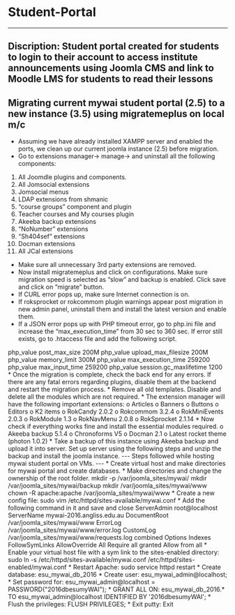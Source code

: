 # Student-Portal
---
Discription: Student portal created for students to login to their account to access institute announcements using Joomla CMS and link to Moodle LMS for students to read their lessons
---
Migrating current mywai student portal (2.5) to a new instance (3.5) using migratemeplus on local m/c
---
* Assuming we have already installed XAMPP server and enabled the ports, we clean up our current joomla instance (2.5) before migration.
* Go to extensions manager-> manage-> and uninstall all the following components:
1.	All Joomdle plugins and components.
2.	All Jomsocial extensions
3.	Jomsocial menus
4.	LDAP extensions from shmanic
5.	“course groups” component and plugin
6.	Teacher courses and My courses plugin
7.	Akeeba backup extensions
8.	“NoNumber” extensions
9.	“Sh404sef” extensions
10.	Docman extensions 
11.	 All JCal extensions
*	Make sure all unnecessary 3rd party extensions are removed.
*	Now install migratemeplus and click on configurations. Make sure migration speed is selected as “slow” and backup is enabled. Click save and click on “migrate” button.
   *	If CURL error pops up, make sure Internet connection is on.
   *	If roksprocket or rokcommom plugin warnings appear post migration in new admin panel, uninstall them and install the latest version and enable them.
   * If a JSON error pops up with PHP timeout error, go to php.ini file and increase the “max_execution_time” from 30 sec to 360 sec. If error still exists, go to .htaccess file and add the following script. 
   <IfModule mod_php5.c>
   php_value post_max_size 200M
   php_value upload_max_filesize 200M
   php_value memory_limit 300M
   php_value max_execution_time 259200
   php_value max_input_time 259200
   php_value session.gc_maxlifetime 1200
   </IfModule>
*	Once the migration is complete, check the back end for any errors. If there are any fatal errors regarding plugins, disable them at the backend and restart the migration process.
*	Remove all old templates. Disable and delete all the modules which are not required.
*	The extension manager will have the following important extensions:
o	Articles
o	Banners
o	Buttons
o	Editors
o	K2 items
o	RokCandy 2.0.2
o	Rokcommom 3.2.4
o	RokMiniEvents 2.0.3
o	RokModule 1.3
o	RokNavMenu 2.0.8
o	RokSprocket 2.1.14
*	Now check if everything works fine and install the essential modules required.
o	Akeeba backup 5.1.4
o	Chronoforms V5
o	Docman 2.1
o	 Latest rocket theme (photon 1.0.2)
*	Take a backup of this instance using Akeeba backup and upload it into server. Set up server using the following steps and unzip the backup and install the joomla instance. 
---
Steps followed while hosting mywai student portal on VMs.
---
* Create virtual host and make directories for mywai portal and create databases.
*	Make directories and change the ownership of the root folder.
         mkdir -p /var/joomla_sites/mywai/                        		
          mkdir /var/joomla_sites/mywai/backup               		
              mkdir /var/joomla_sites/mywai/www 	       		
                  chown -R apache:apache /var/joomla_sites/mywai/www     	 
*	Create a new config file:
      sudo vim /etc/httpd/sites-available/mywai.conf		
*	 Add the following command in it and save and close
      <VirtualHost *:80>
          ServerAdmin root@localhost
          ServerName mywai-2016.angliss.edu.au
          DocumentRoot /var/joomla_sites/mywai/www
          ErrorLog /var/joomla_sites/mywai/www/error.log
          CustomLog /var/joomla_sites/mywai/www/requests.log combined
          <Directory "/var/joomla_sites/mywai/www">
            Options Indexes FollowSymLinks
            AllowOverride All
            Require all granted
            Allow from all
          </Directory>
     </VirtualHost>
*	Enable your virtual host file with a sym link to the sites-enabled directory:
      sudo ln -s /etc/httpd/sites-available/mywai.conf  /etc/httpd/sites-enabled/mywai.conf 	
*	Restart Apache:
      sudo service httpd restart
*	Create database:   esu_mywai_db_2016                         	
*	Create user: esu_mywai_admin@localhost;		
*	Set password for:  esu_mywai_admin@localhost = PASSWORD("2016dbesumyWAI");	
*	GRANT ALL ON:  esu_mywai_db_2016.* TO esu_mywai_admin@localhost IDENTIFIED BY '2016dbesumyWAI';  
*	Flush the privileges: FLUSH PRIVILEGES;
*	Exit putty: Exit
